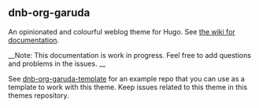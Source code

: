 ## dnb-org-garuda

An opinionated and colourful weblog theme for Hugo. See [the wiki for documentation](/dnb-org/garuda/wiki).

__Note: This documentation is work in progress. Feel free to add questions and problems in the issues. __

See [dnb-org-garuda-template](/dnb-org/garuda-template) for an example repo that you can use as a template to work with this theme. Keep issues related to this theme in this themes repository. 
